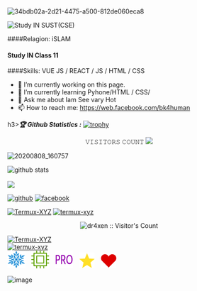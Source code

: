 

#
![34bdb02a-2d21-4475-a500-812de060eca8](https://user-images.githubusercontent.com/98658558/230465527-fd2fae93-a1a2-4208-bde7-836b44abebcd.jpg)

![Study IN SUST(CSE)](https://scontent.fdac1-1.fna.fbcdn.net/v/t39.30808-6/272687253_2541397805995234_6592263027657807859_n.jpg?_nc_cat=100&ccb=1-5&_nc_sid=e3f864&_nc_eui2=AeFLgT5GfXI_9xZoaF7pA9rklY4QYk-QdD2VjhBiT5B0PVQ8_dn68qDZ18iT1F1kJK9B5lxZYj6cXtw7Q6IXF-VY&_nc_ohc=S2iuhlO4ONYAX9d_j9i&_nc_zt=23&_nc_ht=scontent.fdac1-1.fna&oh=00_AT9aLbLHq1ifdOPW2oofwzKPgQPZZu9KvvkruC9mGzdKag&oe=6209F422)

####Relagion: iSLAM
#### Study IN Class 11
####Skills: VUE JS / REACT / JS / HTML / CSS

- 🔭 I’m currently working on this page. 
- 🌱 I’m currently learning Pyhone/HTML / CSS/  
- 💬 Ask me about Iam See vary Hot 
- 📫 How to reach me: https://web.facebook.com/bk4human 


h3><b><i>🏆 Github Statistics :</i></b></h3>
<a href="https://github.com/Shuvo-BBHH"><img title="trophy" src="https://github-profile-trophy.vercel.app/?username=James404-cyber&theme=monokai"></a>
</p>  
<p align="center"> 
 𝚅𝙸𝚂𝙸𝚃𝙾𝚁𝚂 𝙲𝙾𝚄𝙽𝚃
 <img src="https://profile-counter.glitch.me/James404-cyber/count.svg" />
</p>



![20200808_160757](https://raw.githubusercontent.com/Shuvo-BBHH/James404-cyber/main/106824690-8dd73a00-66ad-11eb-89e2-53e13ac6f594.gif)

![github stats](https://github-readme-stats.vercel.app/api?username=James404-cyber&show_icons=true&include_all_commits=true&theme=chartreuse-dark&cache_seconds=3200)

<img align="center" src="https://github-readme-stats.anuraghazra1.vercel.app/api/top-langs/?username=James404-cyber&layout=compact&theme=chartreuse-dark" />
<p align="center"> 
  
  
  
  
  
  
  







[<img src='https://cdn.jsdelivr.net/npm/simple-icons@3.0.1/icons/github.svg' alt='github' height='40'>](https://github.com/https://github.com/Shuvo-BBHH)  [<img src='https://cdn.jsdelivr.net/npm/simple-icons@3.0.1/icons/facebook.svg' alt='facebook' height='40'>](https://www.facebook.com/https://web.facebook.com/mahdi80808)  
</p>
<a href="https://github.com/Termux-XYZ"><img title="Termux-XYZ" src="https://github-readme-stats.vercel.app/api?username=Termux-XYZ&show_icons=true&include_all_commits=true&theme=chartreuse-dark&cache_seconds=3200"></a>
<a href="https://github.com/termux-xyz"><img title="termux-xyz" src="https://github-readme-stats.vercel.app/api?username=termux-xyz&show_icons=true&include_all_commits=true&theme=chartreuse-dark&cache_seconds=3200"></a>


<p align="center"><img src="https://profile-counter.glitch.me/{termux-xyz}/count.svg" alt="dr4xen :: Visitor's Count" /></p>






<a href="https://github.com/Shuvo-BBHH"><img title="Termux-XYZ" src="https://github-readme-stats.vercel.app/api/top-langs/?username=Termux-XYZ&layout=compact&theme=chartreuse-dark"></a><br>
<a href="https://github.com/termux-xyz"><img title="termux-xyz" src="https://github-readme-stats.vercel.app/api/top-langs/?username=termux-xyz&layout=compact&theme=chartreuse-dark"></a><br>
<a href='https://archiveprogram.github.com/'><img src='https://raw.githubusercontent.com/acervenky/animated-github-badges/master/assets/acbadge.gif' width='40' height='40'></a> <a href='https://docs.github.com/en/developers'><img src='https://raw.githubusercontent.com/acervenky/animated-github-badges/master/assets/devbadge.gif' width='40' height='40'></a> <a href='https://github.com/pricing'><img src='https://raw.githubusercontent.com/acervenky/animated-github-badges/master/assets/pro.gif' width='40' height='40'></a> <a href='https://stars.github.com/'><img src='https://raw.githubusercontent.com/acervenky/animated-github-badges/master/assets/starbadge.gif' width='35' height='35'></a> <a href='https://docs.github.com/en/github/supporting-the-open-source-community-with-github-sponsors'><img src='https://raw.githubusercontent.com/acervenky/animated-github-badges/master/assets/sponsorbadge.gif' width='35' height='35'></a> 





![image](https://user-images.githubusercontent.com/98658558/154411508-979f4f4d-bcde-4802-97fd-0601b4645670.png)

